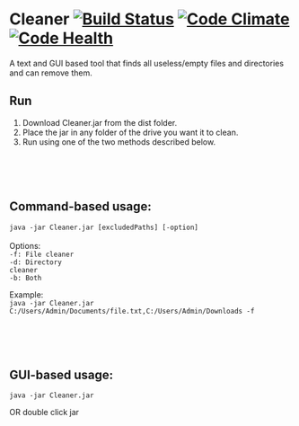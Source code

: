 # Cleaner [![Build Status](https://travis-ci.org/Noviv/Cleaner.svg?branch=master)](https://travis-ci.org/Noviv/Cleaner) [![Code Climate](https://codeclimate.com/github/Noviv/Cleaner/badges/gpa.svg)](https://codeclimate.com/github/Noviv/Cleaner) [![Code Health](https://landscape.io/github/Noviv/Cleaner/master/landscape.svg?style=flat)](https://landscape.io/github/Noviv/Cleaner/master)

A text and GUI based tool that finds all useless/empty files and directories and can remove them.<br>

## Run
1. Download Cleaner.jar from the dist folder.
2. Place the jar in any folder of the drive you want it to clean.
3. Run using one of the two methods described below.

<br>
<br>
<br>

## Command-based usage:<br>
  <code>java -jar Cleaner.jar [excludedPaths] [-option]</code>
<br><br>
Options:<br>
<code>-f: File cleaner</code><br>
<code>-d: Directory cleaner</code><br>
<code>-b: Both</code><br>

Example:<br>
<code>java -jar Cleaner.jar C:/Users/Admin/Documents/file.txt,C:/Users/Admin/Downloads -f</code>

<br>
<br>
<br>

## GUI-based usage:
<code>java -jar Cleaner.jar</code>

OR double click jar
